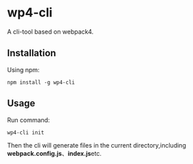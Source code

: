 # wp4-cli

A cli-tool based on webpack4.

## Installation
Using npm:
```
npm install -g wp4-cli
```
## Usage
Run command:
```
wp4-cli init
```
Then the cli will generate files in the current directory,including **webpack.config.js**、**index.js**etc.


